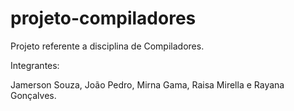 # projeto-compiladores
Projeto referente a disciplina de Compiladores.

Integrantes: 

Jamerson Souza,
João Pedro,
Mirna Gama,
Raisa Mirella e
Rayana Gonçalves.
